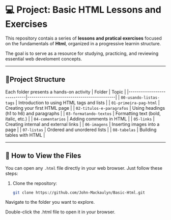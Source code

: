 # 💻 Project: Basic HTML Lessons and Exercises

This repository contais a series of **lessons and pratical exercises** focused on the fundamentals of **Html**, organized in a progressive learnin structure.

The goal is to serve as a resource for studying, practicing, and reviewing essential web develoment concepts.

---
## 📁Project Structure

Each folder presents a hands-on activity
| Folder                      | Topic                                     |
|----------------------------|-------------------------------------------|
| `00-usando-listas-tags`    | Introduction to using HTML tags and lists |
| `01-primeira-pag-html`     | Creating your first HTML page             |
| `02-titulos-e-paragrafos`  | Using headings (h1 to h6) and paragraphs  |
| `03-formatando-textos`     | Formatting text (bold, italic, etc.)      |
| `04-comentarios`           | Adding comments in HTML                   |
| `05-links`                 | Creating internal and external links      |
| `06-imagens`               | Inserting images into a page              |
| `07-listas`                | Ordered and unordered lists               |
| `08-tabelas`               | Building tables with HTML                 |

---

## 🚀 How to View the Files

You can open any `.html` file directly in your web browser. Just follow these steps:

1. Clone the repository:
   ```bash
   git clone https://github.com/John-Mackaulyn/Basic-Html.git
Navigate to the folder you want to explore.

Double-click the .html file to open it in your browser.
